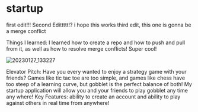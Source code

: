 # startup
first edit!!!
Second Edittttt!? i hope this works
third edit, this one is gonna be a merge conflict 

Things I learned:
I learned how to create a repo and how to push and pull from it, as well as how to resolve merge conflicts! Super cool!

![20230127_133227](https://user-images.githubusercontent.com/122322676/215191785-e486b095-e213-4993-a143-3d27355eb67e.jpg)


Elevator Pitch:
Have you every wanted to enjoy a strategy game with your friends? Games like tic tac toe are too simple, and games like chess have too steep of a learning curve, but gobblet is the perfect balance of both! My startup application will allow you and your friends to play gobblet any time any where!
Key Features:
ability to create an account and ability to play against others in real time from anywhere!
